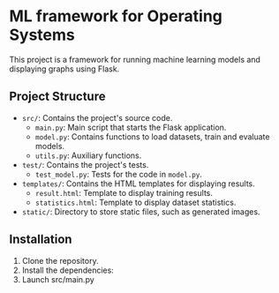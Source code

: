 # ML framework for Operating Systems 

This project is a framework for running machine learning models and displaying graphs using Flask.

## Project Structure

- `src/`: Contains the project's source code.
  - `main.py`: Main script that starts the Flask application.
  - `model.py`: Contains functions to load datasets, train and evaluate models.
  - `utils.py`: Auxiliary functions.
- `test/`: Contains the project's tests.
  - `test_model.py`: Tests for the code in `model.py`.
- `templates/`: Contains the HTML templates for displaying results.
  - `result.html`: Template to display training results.
  - `statistics.html`: Template to display dataset statistics.
- `static/`: Directory to store static files, such as generated images.

## Installation

1. Clone the repository.
2. Install the dependencies:
3. Launch src/main.py
